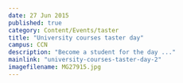 ```yaml
---
date: 27 Jun 2015
published: true
category: Content/Events/taster
title: "University courses taster day"
campus: CCN
description: "Become a student for the day ..."
mainlink: "university-courses-taster-day-2"
imagefilename: MG27915.jpg
---
```

